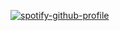 
<!---
NikoKamtsioras/NikoKamtsioras is a ✨ special ✨ repository because its `README.md` (this file) appears on your GitHub profile.
You can click the Preview link to take a look at your changes.
--->
[![spotify-github-profile](https://spotify-github-profile.vercel.app/api/view?uid=6lrtmnd1i03hpwz7eq10rkbey&cover_image=true&theme=default&show_offline=false&background_color=121212&interchange=false&bar_color=a31aff&bar_color_cover=false)](https://github.com/kittinan/spotify-github-profile)
